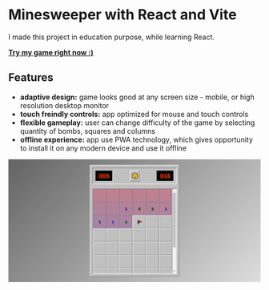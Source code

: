 # Minesweeper with React and Vite
I made this project in education purpose, while learning React.

**[Try my game right now :)](https://minesweeper-react-vite.surge.sh/)**

## Features
- **adaptive design:** game looks good at any screen size - mobile, or high resolution desktop monitor
- **touch freindly controls:** app optimized for mouse and touch controls
- **flexible gameplay:** user can change difficulty of the game by selecting quantity of bombs, squares and columns
- **offline experience:** app use PWA technology, which gives opportunity to install it on any modern device and use it offline

![Gameplay screenshot](https://raw.githubusercontent.com/Shmobeny/game-minesweeper/main/gameplay_screenshot.png "This is how game looks like on my desktop ;)")
